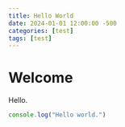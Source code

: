 ```yaml
---
title: Hello World
date: 2024-01-01 12:00:00 -500
categories: [test]
tags: [test]
---
```


# Welcome

Hello.

```javascript
console.log("Hello world.")

```